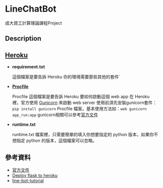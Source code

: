 # LineChatBot
成大資工計算理論課程Project

## Description



## [Heroku](https://dashboard.heroku.com/)

* **requirement.txt**

    這個檔案是要告訴 Heroku 你的環境需要那些其他的套件`

* **[Procfile](https://devcenter.heroku.com/articles/procfile)**

    Procfile 這個檔案是要告訴 Heroku 要如何啟動這個 web app
    在 Heroku 裡，官方使用 [Gunicorn](http://gunicorn.org/) 來啟動 web server
    使用前須先安裝gunicorn套件：`pip install gunicorn`
    Procfile 檔案，基本使用方法如：`web gunicorn app_run:app`
    gunicorn相關可以參考[官方文件](https://devcenter.heroku.com/articles/python-gunicorn#adding-gunicorn-to-your-application)


* **runtime.txt**

    runtime.txt 檔案裡，只需要簡單的填入你想要指定的 python 版本，如果你不想指定 python 的版本，這個檔案可以忽略。


## 參考資料

* [官方文件](https://devcenter.heroku.com/articles/getting-started-with-python)
* [Deploy flask to heroku](https://github.com/twtrubiks/Deploying-Flask-To-Heroku)
* [line-bot-tutorial](https://github.com/twtrubiks/line-bot-tutorial)
